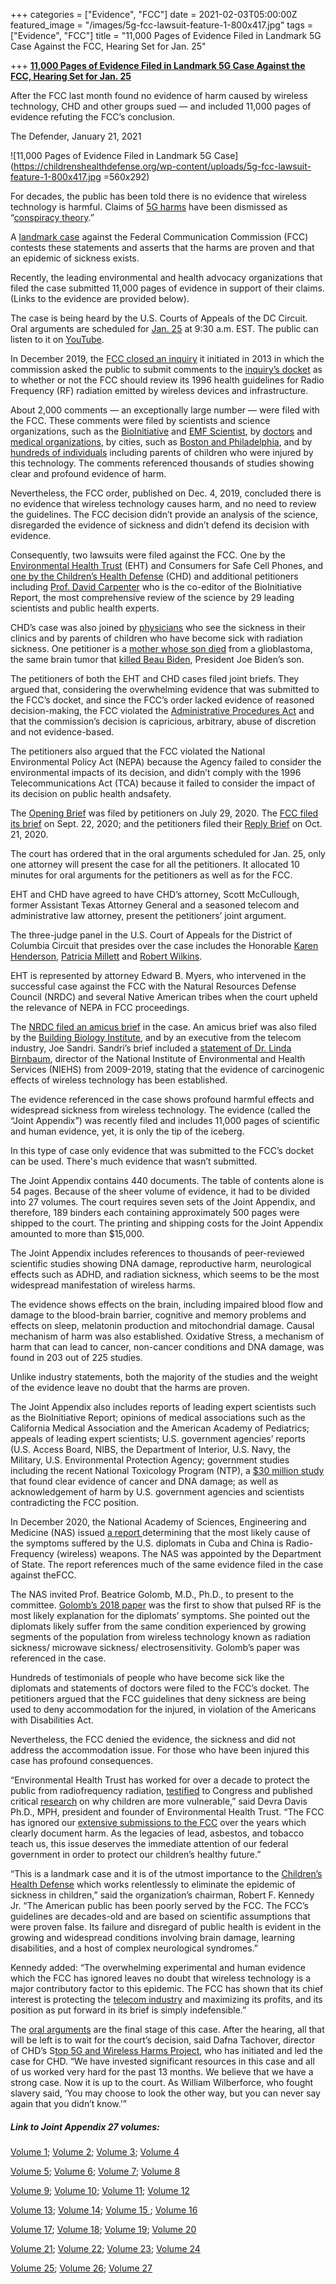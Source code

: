 +++
categories = ["Evidence", "FCC"]
date = 2021-02-03T05:00:00Z
featured_image = "/images/5g-fcc-lawsuit-feature-1-800x417.jpg"
tags = ["Evidence", "FCC"]
title = "11,000 Pages of Evidence Filed in Landmark 5G Case Against the FCC, Hearing Set for Jan. 25"

+++
[**11,000 Pages of Evidence Filed in Landmark 5G Case Against the FCC, Hearing Set for Jan. 25**](http://bit.ly/EHTvFCChearing)

After the FCC last month found no evidence of harm caused by wireless technology, CHD and other groups sued — and included 11,000 pages of evidence refuting the FCC’s conclusion.

The Defender, January 21, 2021

![11,000 Pages of Evidence Filed in Landmark 5G Case](https://childrenshealthdefense.org/wp-content/uploads/5g-fcc-lawsuit-feature-1-800x417.jpg =560x292)

For decades, the public has been told there is no evidence that wireless technology is harmful. Claims of [5G harms](https://childrenshealthdefense.org/news/the-dangers-of-5g-to-childrens-health/) have been dismissed as “[conspiracy theory](https://childrenshealthdefense.org/child-health-topics/known-culprit/electromagnetic/whose-conspiracy-is-it-mr-johnson-childrens-health-defenses-response-to-fcc-general-counsels-op-ed-in-the-washington-post/).”

A [landmark case](https://childrenshealthdefense.org/wp-content/uploads/Corrected-Brief-and-Hyperlinks-Table-Postable-pdf-A1.pdf) against the Federal Communication Commission (FCC) contests these statements and asserts that the harms are proven and that an epidemic of sickness exists.

Recently, the leading environmental and health advocacy organizations that filed the case submitted 11,000 pages of evidence in support of their claims. (Links to the evidence are provided below).

The case is being heard by the U.S. Courts of Appeals of the DC Circuit. Oral arguments are scheduled for [Jan. 25](https://l.facebook.com/l.php?u=https%3A%2F%2Fchildrenshealthdefense.org%2Fdefender%2Fchd-day-in-court-case-against-fcc%2F%3Futm_source%3Dsalsa%26eType%3DEmailBlastContent%26eId%3D0cb081a7-64ba-4eeb-97b2-a70486bd965b%26fbclid%3DIwAR2Dp2uZ8g0xlJv5XVzh1mTSRAdu4eQTMwWlSJJiNwovMDl9wYv6UL1eakY&h=AT1xfrb2XpJVVu1Pb_cp2wHYHVBaT8mVY5aAYQvjg1Q1aNMIE7vWjqfJvLYgMGD__j6qDCz11qrMiH0O-IL28dm4C80DictdqTgUnbSnBTjmSTT9lVuHK5lfzG6oCkn3_WT6eAMp5weK4TD2rOk&__tn__=H-R&c\[0\]=AT0HQKuzJJ5H6pXfFbfmJjfHm7GT5jeWojvLB--daWitb8cjkS_keYqXrDtUIlqCFvMshpKPVyt4zPYJQeLNdJ2MMTpD9U57LAOGp405c-2hV1PdBr0KcBixJJ95AiMU72JgY0KJeoczpVTKbZaIbULqDg) at 9:30 a.m. EST. The public can listen to it on [YouTube](https://www.youtube.com/c/USCourtsCADC/featured).

In December 2019, the [FCC closed an inquiry](https://docs.fcc.gov/public/attachments/FCC-19-126A1.pdf) it initiated in 2013 in which the commission asked the public to submit comments to the [inquiry’s docket](https://www.fcc.gov/ecfs/search/filings?proceedings_name=13-84&sort=date_disseminated,DESC) as to whether or not the FCC should review its 1996 health guidelines for Radio Frequency (RF) radiation emitted by wireless devices and infrastructure.

About 2,000 comments — an exceptionally large number — were filed with the FCC. These comments were filed by scientists and science organizations, such as the [BioInitiative](https://bioinitiative.org/) and [EMF Scientist](https://emfscientist.org/), by [doctors](https://ecfsapi.fcc.gov/file/10709642227609/paul-dart-md-lead-author-report-to-eweb-june-2013.pdf) and [medical organizations](https://ecfsapi.fcc.gov/file/10709642227609/AAP%20to%20the%20FCC.pdf), by cities, such as [Boston and Philadelphia](https://ecfsapi.fcc.gov/file/109281319517547/13-Attachment%2013%20-%20Cities%20Boston%20Philadelphia%20ADA%20violated%20by%20wireless.pdf), and by [hundreds of individuals](https://ecfsapi.fcc.gov/file/7520940550.pdf) including parents of children who were injured by this technology. The comments referenced thousands of studies showing clear and profound evidence of harm.

Nevertheless, the FCC order, published on Dec. 4, 2019, concluded there is no evidence that wireless technology causes harm, and no need to review the guidelines. The FCC decision didn’t provide an analysis of the science, disregarded the evidence of sickness and didn’t defend its decision with evidence.

Consequently, two lawsuits were filed against the FCC. One by the [Environmental Health Trust](http://ehtrust.org/) (EHT) and Consumers for Safe Cell Phones, and [one by the Children’s Health Defense](https://childrenshealthdefense.org/wp-content/uploads/02-02-2020-CHD-v.-FCC-Petition-for-Review-For-Public.pdf) (CHD) and additional petitioners including [Prof. David Carpenter](https://ecfsapi.fcc.gov/file/7520957942.pdf) who is the co-editor of the BioInitiative Report, the most comprehensive review of the science by 29 leading scientists and public health experts.

CHD’s case was also joined by [physicians](https://childrenshealthdefense.org/wp-content/uploads/Affidavit_of_Dr._Paul_Dart_MD-1.pdf) who see the sickness in their clinics and by parents of children who have become sick with radiation sickness. One petitioner is a [mother whose son died](https://childrenshealthdefense.org/wp-content/uploads/Affidavit_of_Virginia_Farver-1.pdf) from a glioblastoma, the same brain tumor that [killed Beau Biden](https://www.dmlawfirm.com/cell-phone-killed-biden/), President Joe Biden’s son.

The petitioners of both the EHT and CHD cases filed joint briefs. They argued that, considering the overwhelming evidence that was submitted to the FCC’s docket, and since the FCC’s order lacked evidence of reasoned decision-making, the FCC violated the [Administrative Procedures Act](https://childrenshealthdefense.org/press-release/response-brief-filed-in-landmark-case-against-fcc-on-5g-and-wireless-health-impacts/) and that the commission’s decision is capricious, arbitrary, abuse of discretion and not evidence-based.

The petitioners also argued that the FCC violated the National Environmental Policy Act (NEPA) because the Agency failed to consider the environmental impacts of its decision, and didn’t comply with the 1996 Telecommunications Act (TCA) because it failed to consider the impact of its decision on public health andsafety.  
  
The [Opening Brief](https://childrenshealthdefense.org/wp-content/uploads/Corrected-Brief-and-Hyperlinks-Table-Postable-pdf-A1.pdf) was filed by petitioners on July 29, 2020. The [FCC filed its brief](https://childrenshealthdefense.org/wp-content/uploads/fcc-response-brief-9-22-20.pdf) on Sept. 22, 2020; and the petitioners filed their [Reply Brief](https://childrenshealthdefense.org/wp-content/uploads/pacer-joint-reply-brief-10-19-20.pdf) on Oct. 21, 2020.

The court has ordered that in the oral arguments scheduled for Jan. 25, only one attorney will present the case for all the petitioners. It allocated 10 minutes for oral arguments for the petitioners as well as for the FCC.

EHT and CHD have agreed to have CHD’s attorney, Scott McCullough, former Assistant Texas Attorney General and a seasoned telecom and administrative law attorney, present the petitioners’ joint argument.

The three-judge panel in the U.S. Court of Appeals for the District of Columbia Circuit that presides over the case includes the Honorable [Karen Henderson](https://en.wikipedia.org/wiki/Karen_L._Henderson), [Patricia Millett](https://en.wikipedia.org/wiki/Patricia_Millett) and [Robert Wilkins](https://en.wikipedia.org/wiki/Robert_L._Wilkins).

EHT is represented by attorney Edward B. Myers, who intervened in the successful case against the FCC with the Natural Resources Defense Council (NRDC) and several Native American tribes when the court upheld the relevance of NEPA in FCC proceedings.

The [NRDC filed an amicus brief](https://childrenshealthdefense.org/wp-content/uploads/nrdc-amicus-8-5-20.pdf) in the case. An amicus brief was also filed by the [Building Biology Institute](https://childrenshealthdefense.org/wp-content/uploads/PACER-BBI-Amicus-8-5-20.pdf), and by an executive from the telecom industry, Joe Sandri. Sandri’s brief included a [statement of Dr. Linda Birnbaum](https://childrenshealthdefense.org/wp-content/uploads/sandri-birnbaum-amicus-motion-and-brief-correct-final-8-6-2020.pdf), director of the National Institute of Environmental and Health Services (NIEHS) from 2009-2019, stating that the evidence of carcinogenic effects of wireless technology has been established.

The evidence referenced in the case shows profound harmful effects and widespread sickness from wireless technology. The evidence (called the “Joint Appendix”) was recently filed and includes 11,000 pages of scientific and human evidence, yet, it is only the tip of the iceberg.

In this type of case only evidence that was submitted to the FCC’s docket can be used. There's much evidence that wasn’t submitted.

The Joint Appendix contains 440 documents. The table of contents alone is 54 pages. Because of the sheer volume of evidence, it had to be divided into 27 volumes. The court requires seven sets of the Joint Appendix, and therefore, 189 binders each containing approximately 500 pages were shipped to the court. The printing and shipping costs for the Joint Appendix amounted to more than $15,000.

The Joint Appendix includes references to thousands of peer-reviewed scientific studies showing DNA damage, reproductive harm, neurological effects such as ADHD, and radiation sickness, which seems to be the most widespread manifestation of wireless harms.

The evidence shows effects on the brain, including impaired blood flow and damage to the blood-brain barrier, cognitive and memory problems and effects on sleep, melatonin production and mitochondrial damage. Causal mechanism of harm was also established. Oxidative Stress, a mechanism of harm that can lead to cancer, non-cancer conditions and DNA damage, was found in 203 out of 225 studies.

Unlike industry statements, both the majority of the studies and the weight of the evidence leave no doubt that the harms are proven.

The Joint Appendix also includes reports of leading expert scientists such as the BioInitiative Report; opinions of medical associations such as the California Medical Association and the American Academy of Pediatrics; appeals of leading expert scientists; U.S. government agencies’ reports (U.S. Access Board, NIBS, the Department of Interior, U.S. Navy, the Military, U.S. Environmental Protection Agency; government studies including the recent National Toxicology Program (NTP), a [$30 million study](https://ntp.niehs.nih.gov/whatwestudy/topics/cellphones/index.html) that found clear evidence of cancer and DNA damage; as well as acknowledgement of harm by U.S. government agencies and scientists contradicting the FCC position.

In December 2020, the National Academy of Sciences, Engineering and Medicine (NAS) issued [a report ](https://childrenshealthdefense.org/defender/havana-syndrome-more-research-health-impact-5g/)determining that the most likely cause of the symptoms suffered by the U.S. diplomats in Cuba and China is Radio-Frequency (wireless) weapons. The NAS was appointed by the Department of State. The report references much of the same evidence filed in the case against theFCC.  
  
The NAS invited Prof. Beatrice Golomb, M.D., Ph.D., to present to the committee. [Golomb’s 2018 paper](https://static1.squarespace.com/static/58fa27103e00bed09c8eac2c/t/5b7f95930e2e7262c9be0455/1535088022263/Cuba+2018-08-23c+-NEJM.pdf) was the first to show that pulsed RF is the most likely explanation for the diplomats’ symptoms. She pointed out the diplomats likely suffer from the same condition experienced by growing segments of the population from wireless technology known as radiation sickness/ microwave sickness/ electrosensitivity. Golomb’s paper was referenced in the case.

Hundreds of testimonials of people who have become sick like the diplomats and statements of doctors were filed to the FCC’s docket. The petitioners argued that the FCC guidelines that deny sickness are being used to deny accommodation for the injured, in violation of the Americans with Disabilities Act.

Nevertheless, the FCC denied the evidence, the sickness and did not address the accommodation issue. For those who have been injured this case has profound consequences.

“Environmental Health Trust has worked for over a decade to protect the public from radiofrequency radiation, [testified](https://ehtrust.org/policy/congressional-hearings/) to Congress and published critical [research](https://ehtrust.org/science/recent-scientific-publications-by-the-eht-scientific-team/) on why children are more vulnerable,” said Devra Davis Ph.D., MPH, president and founder of Environmental Health Trust. “The FCC has ignored our [extensive submissions to the FCC](https://www.fcc.gov/ecfs/search/filings?proceedings_name=13-84&q=filers.name:(*Environmental%20Health%20Trust*)&sort=date_disseminated,DESC) over the years which clearly document harm. As the legacies of lead, asbestos, and tobacco teach us, this issue deserves the immediate attention of our federal government in order to protect our children’s healthy future.”

“This is a landmark case and it is of the utmost importance to the [Children’s Health Defense](https://childrenshealthdefense.org/) which works relentlessly to eliminate the epidemic of sickness in children,” said the organization’s chairman, Robert F. Kennedy Jr. “The American public has been poorly served by the FCC. The FCC’s guidelines are decades-old and are based on scientific assumptions that were proven false. Its failure and disregard of public health is evident in the growing and widespread conditions involving brain damage, learning disabilities, and a host of complex neurological syndromes.”

Kennedy added: “The overwhelming experimental and human evidence which the FCC has ignored leaves no doubt that wireless technology is a major contributory factor to this epidemic. The FCC has shown that its chief interest is protecting the [telecom industry](https://childrenshealthdefense.org/defender_category/big-tech/) and maximizing its profits, and its position as put forward in its brief is simply indefensible.”

The [oral arguments](https://childrenshealthdefense.org/defender/chd-day-in-court-case-against-fcc/?utm_source=salsa&eType=EmailBlastContent&eId=0cb081a7-64ba-4eeb-97b2-a70486bd965b&fbclid=IwAR3Q-tkPXrtluIsRcm5Xa_xfj9NiFGp0dkvdKuq_parwxVq0is5dybtUPtY) are the final stage of this case. After the hearing, all that will be left is to wait for the court’s decision, said Dafna Tachover, director of CHD’s S[top 5G and Wireless Harms Project](https://childrenshealthdefense.org/defender/havana-syndrome-palm-coast-5g/), who has initiated and led the case for CHD. “We have invested significant resources in this case and all of us worked very hard for the past 13 months. We believe that we have a strong case. Now it is up to the court. As William Wilberforce, who fought slavery said, ‘You may choose to look the other way, but you can never say again that you didn’t know.’”

##### Link to Joint Appendix 27 volumes:

[Volume 1](https://childrenshealthdefense.org/wp-content/uploads/Volume-1.pdf); [Volume 2](https://childrenshealthdefense.org/wp-content/uploads/Volume-2.pdf); [Volume 3](https://childrenshealthdefense.org/wp-content/uploads/Volume-3.pdf); [Volume 4](https://childrenshealthdefense.org/wp-content/uploads/Volume-4.pdf)

[Volume 5](https://childrenshealthdefense.org/wp-content/uploads/Volume-5.pdf); [Volume 6](https://childrenshealthdefense.org/wp-content/uploads/Volume-6.pdf); [Volume 7](https://childrenshealthdefense.org/wp-content/uploads/Volume-7.pdf); [Volume 8](https://childrenshealthdefense.org/wp-content/uploads/Volume-8.pdf)

[Volume 9](https://childrenshealthdefense.org/wp-content/uploads/Volume-9.pdf); [Volume 10](https://childrenshealthdefense.org/wp-content/uploads/Volume-10.pdf); [Volume 11](https://childrenshealthdefense.org/wp-content/uploads/Volume-11.pdf); [Volume 12](https://childrenshealthdefense.org/wp-content/uploads/Volume-12.pdf)

[Volume 13](https://childrenshealthdefense.org/wp-content/uploads/Volume-13.pdf); [Volume 14](https://childrenshealthdefense.org/wp-content/uploads/Volume-14.pdf); [Volume 15 ](https://childrenshealthdefense.org/wp-content/uploads/Volume-15.pdf); [Volume 16](https://childrenshealthdefense.org/wp-content/uploads/Volume-16.pdf)

[Volume 17](https://childrenshealthdefense.org/wp-content/uploads/Volume-17.pdf); [Volume 18](https://childrenshealthdefense.org/wp-content/uploads/Volume-18.pdf); [Volume 19](https://childrenshealthdefense.org/wp-content/uploads/Volume-19.pdf); [Volume 20](https://childrenshealthdefense.org/wp-content/uploads/Volume-20.pdf)

[Volume 21](https://childrenshealthdefense.org/wp-content/uploads/Volume-21.pdf); [Volume 22](https://childrenshealthdefense.org/wp-content/uploads/Volume-22.pdf); [Volume 23](https://childrenshealthdefense.org/wp-content/uploads/Volume-23.pdf); [Volume 24](https://childrenshealthdefense.org/wp-content/uploads/Volume-24.pdf)

[Volume 25](https://childrenshealthdefense.org/wp-content/uploads/Volume-25.pdf); [Volume 26](https://childrenshealthdefense.org/wp-content/uploads/Volume-26.pdf); [Volume 27](https://childrenshealthdefense.org/wp-content/uploads/Volume-27.pdf)